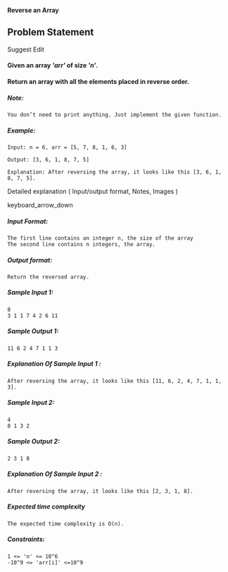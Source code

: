**Reverse an Array**

## Problem Statement

Suggest Edit

#### Given an array _**'arr'**_ of size _**'n'**_.

#### Return an array with all the elements placed in reverse order.

##### Note:

    You don’t need to print anything. Just implement the given function.

##### Example:

    Input: n = 6, arr = [5, 7, 8, 1, 6, 3]

    Output: [3, 6, 1, 8, 7, 5]

    Explanation: After reversing the array, it looks like this [3, 6, 1, 8, 7, 5].

Detailed explanation ( Input/output format, Notes, Images )

keyboard_arrow_down

##### Input Format:

    The first line contains an integer n, the size of the array
    The second line contains n integers, the array.

##### Output format:

    Return the reversed array.

##### Sample Input 1:

    8
    3 1 1 7 4 2 6 11

##### Sample Output 1:

    11 6 2 4 7 1 1 3

##### Explanation Of Sample Input 1 :

    After reversing the array, it looks like this [11, 6, 2, 4, 7, 1, 1, 3].

##### Sample Input 2:

    4
    8 1 3 2

##### Sample Output 2:

    2 3 1 8

##### Explanation Of Sample Input 2 :

    After reversing the array, it looks like this [2, 3, 1, 8].

##### Expected time complexity

    The expected time complexity is O(n).

##### Constraints:

    1 <= 'n' <= 10^6
    -10^9 <= 'arr[i]' <=10^9
